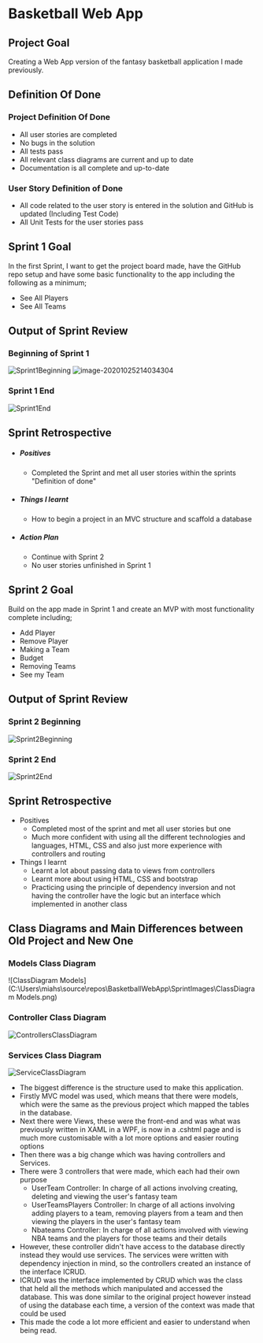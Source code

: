 

# Basketball Web App

## Project Goal

Creating a Web App version of the fantasy basketball application I made previously.

## Definition Of Done

### Project Definition Of Done

- All user stories are completed
- No bugs in the solution
- All tests pass
- All relevant class diagrams are current and up to date
- Documentation is all complete and up-to-date

### User Story Definition of Done

- All code related to the user story is entered in the solution and GitHub is updated (Including Test Code)
- All Unit Tests for the user stories pass

## Sprint 1 Goal

In the first Sprint, I want to get the project board made, have the GitHub repo setup and have some basic functionality to the app including the following as a minimum;

- See All Players
- See All Teams

## Output of Sprint Review

### Beginning of Sprint 1
![Sprint1Beginning](Sprint1Beginning.PNG)
![image-20201025214034304](C:\Users\miahs\source\repos\BasketballWebApp\SprintImages\Sprint1Beginning)

### Sprint 1 End

![Sprint1End](C:\Users\miahs\source\repos\BasketballWebApp\SprintImages\Sprint1End.png)

## Sprint Retrospective

- ##### Positives

  - Completed the Sprint and met all user stories within the sprints "Definition of done"

- ##### Things I learnt

  - How to begin a project in an MVC structure and scaffold a database

- ##### Action Plan

  - Continue with Sprint 2
  - No user stories unfinished in Sprint 1

## Sprint 2 Goal

Build on the app made in Sprint 1 and create an MVP with most functionality complete including;
- Add Player
- Remove Player
- Making a Team
- Budget
- Removing Teams
- See my Team

## Output of Sprint Review

### Sprint 2 Beginning

![Sprint2Beginning](C:\Users\miahs\source\repos\BasketballWebApp\SprintImages\Sprint2Beginning.png)

### Sprint 2 End

![Sprint2End](C:\Users\miahs\source\repos\BasketballWebApp\SprintImages\Sprint2End.png)

## Sprint Retrospective

- Positives
  - Completed most of the sprint and met all user stories but one
  - Much more confident with using all the different technologies and languages, HTML, CSS and also just more experience with controllers and routing
- Things I learnt
  - Learnt a lot about passing data to views from controllers
  - Learnt more about using HTML, CSS and bootstrap
  - Practicing using the principle of dependency inversion and not having the controller have the logic but an interface which implemented in another class

## Class Diagrams and Main Differences between Old Project and New One

### Models Class Diagram

![ClassDiagram Models](C:\Users\miahs\source\repos\BasketballWebApp\SprintImages\ClassDiagram Models.png)

### Controller Class Diagram

![ControllersClassDiagram](C:\Users\miahs\source\repos\BasketballWebApp\SprintImages\ControllersClassDiagram.png)

### Services Class Diagram

![ServiceClassDiagram](C:\Users\miahs\source\repos\BasketballWebApp\SprintImages\ServiceClassDiagram.png)



- The biggest difference is the structure used to make this application. 
- Firstly MVC model was used, which means that there were models, which were the same as the previous project which mapped the tables in the database.
- Next there were Views, these were the front-end and was what was previously written in XAML in a WPF, is now in a .cshtml page and is much more customisable with a lot more options and easier routing options
- Then there was a big change which was having controllers and Services.
- There were 3 controllers that were made, which each had their own purpose
  - UserTeam Controller: In charge of all actions involving creating, deleting and viewing the user's fantasy team
  - UserTeamsPlayers Controller: In charge of all actions involving adding players to a team, removing players from a team and then viewing the players in the user's fantasy team
  - Nbateams Controller: In charge of all actions involved with viewing NBA teams and the players for those teams and their details
- However, these controller didn't have access to the database directly instead they would use services. The services were written with dependency injection in mind, so the controllers created an instance of the interface ICRUD.
- ICRUD was the interface implemented by CRUD which was the class that held all the methods which manipulated and accessed the database. This was done similar to the original project however instead of using the database each time, a version of the context was made that could be used
- This made the code a lot more efficient and easier to understand when being read.

## 
